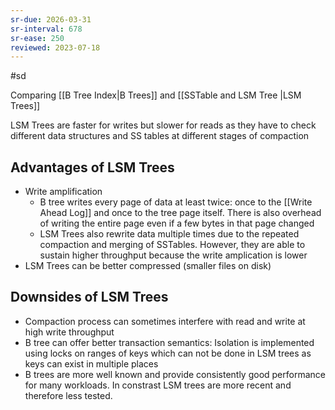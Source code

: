 ```yaml
---
sr-due: 2026-03-31
sr-interval: 678
sr-ease: 250
reviewed: 2023-07-18
---
```


#sd

Comparing [[B Tree Index|B Trees]] and [[SSTable and LSM Tree |LSM Trees]]

LSM Trees are faster for writes but slower for reads as they have to check different data structures and SS tables at different stages of compaction

## Advantages of LSM Trees

- Write amplification
  - B tree writes every page of data at least twice: once to the [[Write Ahead Log]] and once to the tree page itself. There is also overhead of writing the entire page even if a few bytes in that page changed
  - LSM Trees also rewrite data multiple times due to the repeated compaction and merging of SSTables. However, they are able to sustain higher throughput because the write amplication is lower
- LSM Trees can be better compressed (smaller files on disk)

## Downsides of LSM Trees

- Compaction process can sometimes interfere with read and write at high write throughput
- B tree can offer better transaction semantics: Isolation is implemented using locks on ranges of keys which can not be done in LSM trees as keys can exist in multiple places
- B trees are more well known and provide consistently good performance for many workloads. In constrast LSM trees are more recent and therefore less tested.
